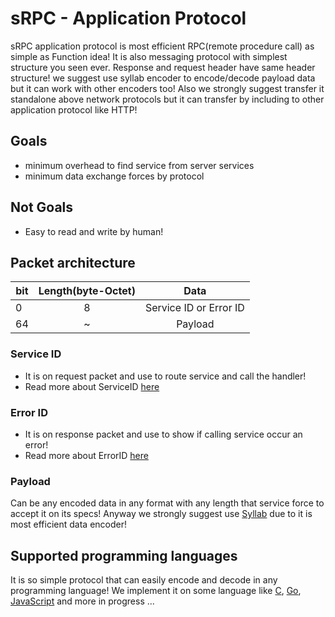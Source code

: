 # sRPC - Application Protocol
sRPC application protocol is most efficient RPC(remote procedure call) as simple as Function idea! It is also messaging protocol with simplest structure you seen ever. Response and request header have same header structure! we suggest use syllab encoder to encode/decode payload data but it can work with other encoders too! Also we strongly suggest transfer it standalone above network protocols but it can transfer by including to other application protocol like HTTP!

## Goals
- minimum overhead to find service from server services
- minimum data exchange forces by protocol

## Not Goals
- Easy to read and write by human!

## Packet architecture
| bit     | Length(byte-Octet) | Data                   |
| ---     | :---:              | :---:                  |
| 0       | 8                  | Service ID or Error ID |
| 64      | ~                  | Payload                |

### Service ID
- It is on request packet and use to route service and call the handler!
- Read more about ServiceID [here](./Giti-Service.md)

### Error ID
- It is on response packet and use to show if calling service occur an error!
- Read more about ErrorID [here](./Giti-Error.md)

### Payload
Can be any encoded data in any format with any length that service force to accept it on its specs! Anyway we strongly suggest use [Syllab](./Syllab.md) due to it is most efficient data encoder!

## Supported programming languages
It is so simple protocol that can easily encode and decode in any programming language! We implement it on some language like [C](), [Go](https://github.com/SabzCity/libgo/blob/master/srpc), [JavaScript]() and more in progress ...
